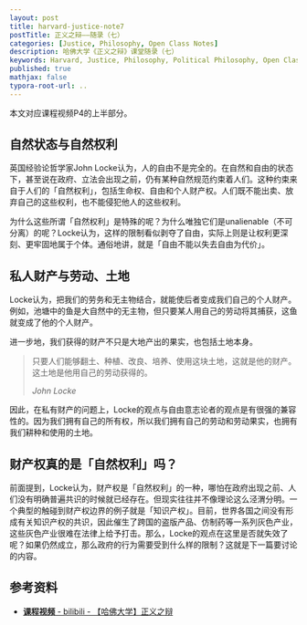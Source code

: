 ```yaml
---
layout: post
title: harvard-justice-note7
postTitle: 正义之辩——随录（七）
categories: [Justice, Philosophy, Open Class Notes]
description: 哈佛大学《正义之辩》课堂随录（七）
keywords: Harvard, Justice, Philosophy, Political Philosophy, Open Class Notes
published: true
mathjax: false
typora-root-url: ..
---
```


本文对应课程视频P4的上半部分。

## 自然状态与自然权利

英国经验论哲学家John Locke认为，人的自由不是完全的。在自然和自由的状态下，甚至说在政府、立法会出现之前，仍有某种自然规范约束着人们。这种约束来自于人们的「自然权利」，包括生命权、自由和个人财产权。人们既不能出卖、放弃自己的这些权利，也不能侵犯他人的这些权利。

为什么这些所谓「自然权利」是特殊的呢？为什么唯独它们是unalienable（不可分离）的呢？Locke认为，这样的限制看似剥夺了自由，实际上则是让权利更深刻、更牢固地属于个体。通俗地讲，就是「自由不能以失去自由为代价」。

## 私人财产与劳动、土地

Locke认为，把我们的劳务和无主物结合，就能使后者变成我们自己的个人财产。例如，池塘中的鱼是大自然中的无主物，但只要某人用自己的劳动将其捕获，这鱼就变成了他的个人财产。

进一步地，我们获得的财产不只是大地产出的果实，也包括土地本身。

> 只要人们能够翻土、种植、改良、培养、使用这块土地，这就是他的财产。这土地是他用自己的劳动获得的。
>
> *John Locke*

因此，在私有财产的问题上，Locke的观点与自由意志论者的观点是有很强的兼容性的。因为我们拥有自己的所有权，所以我们拥有自己的劳动和劳动果实，也拥有我们耕种和使用的土地。

## 财产权真的是「自然权利」吗？

前面提到，Locke认为，财产权是「自然权利」的一种，哪怕在政府出现之前、人们没有明确普遍共识的时候就已经存在。但现实往往并不像理论这么泾渭分明。一个典型的触碰到财产权边界的例子就是「知识产权」。目前，世界各国之间没有形成有关知识产权的共识，因此催生了跨国的盗版产品、仿制药等一系列灰色产业，这些灰色产业很难在法律上给予打击。那么，Locke的观点在这里是否就失效了呢？如果仍然成立，那么政府的行为需要受到什么样的限制？这就是下一篇要讨论的内容。

## 参考资料

- [**课程视频** - bilibili - 【哈佛大学】正义之辩](https://www.bilibili.com/video/BV1jZ4y1x7SL)

